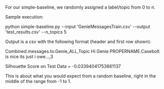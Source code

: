 For our simple-baseline, we randomly assigned a label/topic from 0 to n.

Sample execution:

python simple-baseline.py --input 'GenieMessagesTrain.csv' --output 'test_results.csv' --n_topics 5

Output is a csv with the following format (header and first row shown):

Combined.messages.to.Genie_ALL,Topic
Hi Genie PROPERNAME.Casebolt is nice its just i owe...,3

Silhouette Score on Test Data = -0.03394041753661137

This is about what you would expect from a random baseline, right in the middle of the range from -1 to 1.
